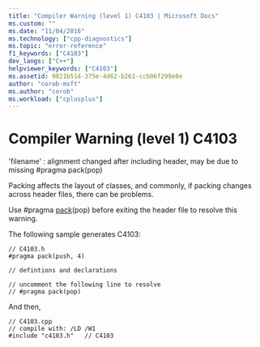 ```yaml
---
title: "Compiler Warning (level 1) C4103 | Microsoft Docs"
ms.custom: ""
ms.date: "11/04/2016"
ms.technology: ["cpp-diagnostics"]
ms.topic: "error-reference"
f1_keywords: ["C4103"]
dev_langs: ["C++"]
helpviewer_keywords: ["C4103"]
ms.assetid: 9021b514-375e-4d62-b261-ccb06f299e8e
author: "corob-msft"
ms.author: "corob"
ms.workload: ["cplusplus"]
---
```

# Compiler Warning (level 1) C4103
'filename' : alignment changed after including header, may be due to missing #pragma pack(pop)  
  
 Packing affects the layout of classes, and commonly, if packing changes across header files, there can be problems.  
  
 Use #pragma [pack](../../preprocessor/pack.md)(pop) before exiting the header file to resolve this warning.  
  
 The following sample generates C4103:  
  
```  
// C4103.h  
#pragma pack(push, 4)  
  
// defintions and declarations  
  
// uncomment the following line to resolve  
// #pragma pack(pop)  
```  
  
 And then,  
  
```  
// C4103.cpp  
// compile with: /LD /W1  
#include "c4103.h"   // C4103  
```